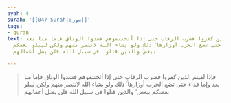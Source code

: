 ```yaml
---
ayah: 4
surah: '[[047-Surah|سورة]]'
tags:
- quran
text: فإذا لقيتم الذين كفروا فضرب الرقاب حتى إذا أثخنتموهم فشدوا الوثاق فإما منا بعد
  وإما فداء حتى تضع الحرب أوزارها ۚ ذلك ولو يشاء الله لانتصر منهم ولكن ليبلو بعضكم
  ببعض ۗ والذين قتلوا في سبيل الله فلن يضل أعمالهم

---
```

> فإذا لقيتم الذين كفروا فضرب الرقاب حتى إذا أثخنتموهم فشدوا الوثاق فإما منا بعد وإما فداء حتى تضع الحرب أوزارها ۚ ذلك ولو يشاء الله لانتصر منهم ولكن ليبلو بعضكم ببعض ۗ والذين قتلوا في سبيل الله فلن يضل أعمالهم
